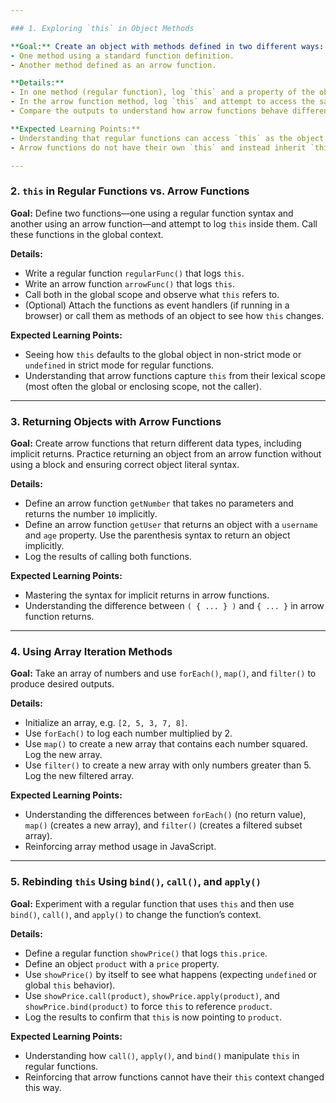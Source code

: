 ```yaml
---

### 1. Exploring `this` in Object Methods

**Goal:** Create an object with methods defined in two different ways:  
- One method using a standard function definition.  
- Another method defined as an arrow function.  

**Details:**  
- In one method (regular function), log `this` and a property of the object.  
- In the arrow function method, log `this` and attempt to access the same property.  
- Compare the outputs to understand how arrow functions behave differently with `this` in object methods.

**Expected Learning Points:**  
- Understanding that regular functions can access `this` as the object they are called on.  
- Arrow functions do not have their own `this` and instead inherit `this` from the outer scope.

---
```


### 2. `this` in Regular Functions vs. Arrow Functions

**Goal:** Define two functions—one using a regular function syntax and another using an arrow function—and attempt to log `this` inside them. Call these functions in the global context.

**Details:**  
- Write a regular function `regularFunc()` that logs `this`.
- Write an arrow function `arrowFunc()` that logs `this`.
- Call both in the global scope and observe what `this` refers to.
- (Optional) Attach the functions as event handlers (if running in a browser) or call them as methods of an object to see how `this` changes.

**Expected Learning Points:**  
- Seeing how `this` defaults to the global object in non-strict mode or `undefined` in strict mode for regular functions.  
- Understanding that arrow functions capture `this` from their lexical scope (most often the global or enclosing scope, not the caller).

---

### 3. Returning Objects with Arrow Functions

**Goal:** Create arrow functions that return different data types, including implicit returns. Practice returning an object from an arrow function without using a block and ensuring correct object literal syntax.

**Details:**  
- Define an arrow function `getNumber` that takes no parameters and returns the number `10` implicitly.  
- Define an arrow function `getUser` that returns an object with a `username` and `age` property. Use the parenthesis syntax to return an object implicitly.  
- Log the results of calling both functions.

**Expected Learning Points:**  
- Mastering the syntax for implicit returns in arrow functions.  
- Understanding the difference between `( { ... } )` and `{ ... }` in arrow function returns.

---

### 4. Using Array Iteration Methods

**Goal:** Take an array of numbers and use `forEach()`, `map()`, and `filter()` to produce desired outputs.

**Details:**  
- Initialize an array, e.g. `[2, 5, 3, 7, 8]`.
- Use `forEach()` to log each number multiplied by 2.
- Use `map()` to create a new array that contains each number squared. Log the new array.
- Use `filter()` to create a new array with only numbers greater than 5. Log the new filtered array.

**Expected Learning Points:**  
- Understanding the differences between `forEach()` (no return value), `map()` (creates a new array), and `filter()` (creates a filtered subset array).  
- Reinforcing array method usage in JavaScript.

---

### 5. Rebinding `this` Using `bind()`, `call()`, and `apply()`

**Goal:** Experiment with a regular function that uses `this` and then use `bind()`, `call()`, and `apply()` to change the function’s context.

**Details:**  
- Define a regular function `showPrice()` that logs `this.price`.  
- Define an object `product` with a `price` property.  
- Use `showPrice()` by itself to see what happens (expecting `undefined` or global `this` behavior).  
- Use `showPrice.call(product)`, `showPrice.apply(product)`, and `showPrice.bind(product)` to force `this` to reference `product`.  
- Log the results to confirm that `this` is now pointing to `product`.

**Expected Learning Points:**  
- Understanding how `call()`, `apply()`, and `bind()` manipulate `this` in regular functions.  
- Reinforcing that arrow functions cannot have their `this` context changed this way.

